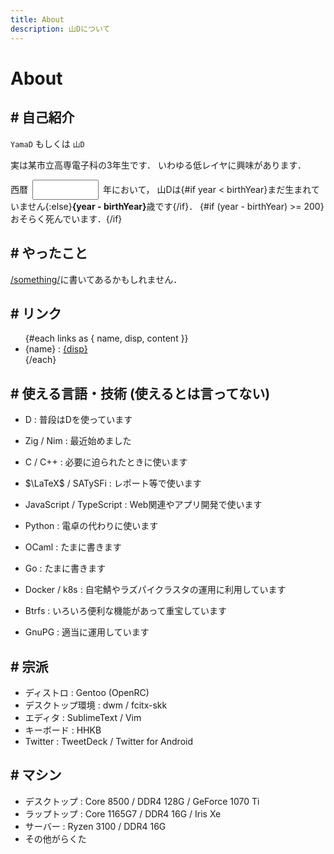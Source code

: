 ```yaml
---
title: About
description: 山Dについて
---
```


<script>
  import contacts from "$lib/contacts.json"
  const links = [
    { name: "GitHub", disp: "@yamader", content: "https://github.com/yamader" },
    ...contacts,
  ]
  const birthYear = 2005
  let year = new Date().getFullYear()
</script>

<style lang="scss">
  .yearNum {
    width: 8em;
    margin: 0 .5em;
    padding: .5em;
  }
</style>

# About

## # 自己紹介

`YamaD` もしくは `山D`

実は某市立高専電子科の3年生です．
いわゆる低レイヤに興味があります．

西暦<input type=number bind:value={year} class="yearNum" />年において，
山Dは{#if year < birthYear}まだ生まれていません{:else}<strong>{year - birthYear}</strong>歳です{/if}．
{#if (year - birthYear) >= 200}おそらく死んでいます．{/if}

## # やったこと

[/something/](/something/)に書いてあるかもしれません．

## # リンク

<ul>
  {#each links as { name, disp, content }}
    <li>{name} : <a href={content} target="_blank" rel="external">{disp}</a></li>
  {/each}
</ul>

## # 使える言語・技術 (使えるとは言ってない)

- D : 普段はDを使っています
- Zig / Nim : 最近始めました
- C / C++ : 必要に迫られたときに使います
- $\LaTeX$ / SATySFi : レポート等で使います
- JavaScript / TypeScript : Web関連やアプリ開発で使います
- Python : 電卓の代わりに使います
- OCaml : たまに書きます
- Go : たまに書きます


- Docker / k8s : 自宅鯖やラズパイクラスタの運用に利用しています
- Btrfs : いろいろ便利な機能があって重宝しています
- GnuPG : 適当に運用しています

## # 宗派

- ディストロ : Gentoo (OpenRC)
- デスクトップ環境 : dwm / fcitx-skk
- エディタ : SublimeText / Vim
- キーボード : HHKB
- Twitter : TweetDeck / Twitter for Android

## # マシン

- デスクトップ : Core 8500 / DDR4 128G / GeForce 1070 Ti
- ラップトップ : Core 1165G7 / DDR4 16G / Iris Xe
- サーバー : Ryzen 3100 / DDR4 16G
- その他がらくた
